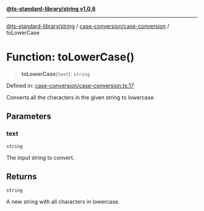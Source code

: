 [**@ts-standard-library/string v1.0.6**](../../../README.md)

***

[@ts-standard-library/string](../../../modules.md) / [case-conversion/case-conversion](../README.md) / toLowerCase

# Function: toLowerCase()

> **toLowerCase**(`text`): `string`

Defined in: [case-conversion/case-conversion.ts:17](https://github.com/gabaudette/ts-stdlib/blob/4a412e6fb273dc9fcab54b84c05921f52dac4b3f/packages/string/src/case-conversion/case-conversion.ts#L17)

Converts all the characters in the given string to lowercase.

## Parameters

### text

`string`

The input string to convert.

## Returns

`string`

A new string with all characters in lowercase.
